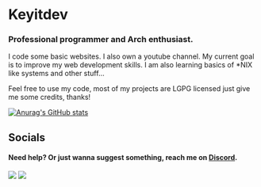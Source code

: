 # Keyitdev

### Professional programmer and Arch enthusiast.

I code some basic websites. I also own a youtube channel. My current goal is to improve my web development skills. I am also learning basics of *NIX like systems and other stuff...

Feel free to use my code, most of my projects are LGPG licensed just give me some credits, thanks!

[![Anurag's GitHub stats](https://github-readme-stats.vercel.app/api?username=Keyitdev&theme=github_dark&show_icons=true)](https://github.com/anuraghazra/github-readme-stats)

## Socials

#### Need help? Or just wanna suggest something, reach me on [Discord]().

<!-- ### Check out my website **[Keyitdev]()** -->

<a href="http://www.youtube.com/channel/UCVoGVyAP2sHPQyegwBMJKyQ?sub_confirmation=1" target="blank"><img src="https://img.shields.io/badge/Youtube-ff0000?style=for-the-badge&logo=youtube&logoColor=white" /></a>
<a href="https://www.reddit.com/user/Keyitdev" target="blank"><img src="https://img.shields.io/badge/Reddit-FF4500?style=for-the-badge&logo=reddit&logoColor=white" /></a>

